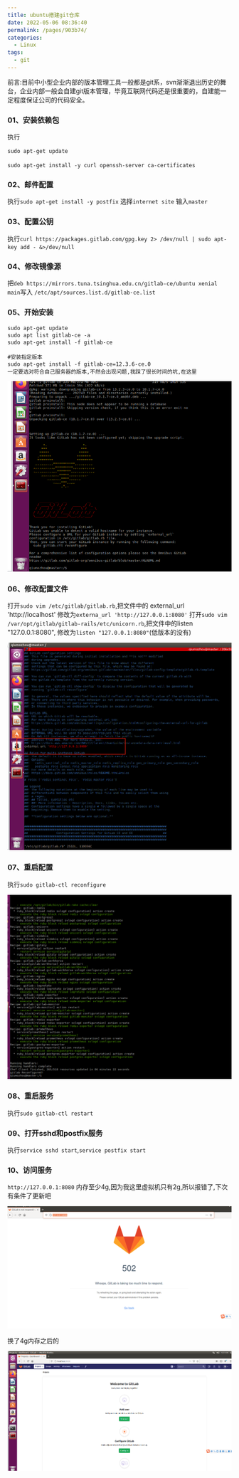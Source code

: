 ```yaml
---
title: ubuntu搭建git仓库
date: 2022-05-06 08:36:40
permalink: /pages/903b74/
categories:
  - Linux
tags:
  - git
---
```




前言:目前中小型企业内部的版本管理工具一般都是git系，svn渐渐退出历史的舞台，企业内部一般会自建git版本管理，毕竟互联网代码还是很重要的，自建能一定程度保证公司的代码安全。


### 01、安装依赖包
执行
```
sudo apt-get update

sudo apt-get install -y curl openssh-server ca-certificates 
```

### 02、邮件配置
执行`sudo apt-get install -y postfix`
选择`internet site`
输入`master`


### 03、配置公钥
执行`curl https://packages.gitlab.com/gpg.key 2> /dev/null | sudo apt-key add - &>/dev/null`


### 04、修改镜像源
把`deb https://mirrors.tuna.tsinghua.edu.cn/gitlab-ce/ubuntu xenial main`写入
`/etc/apt/sources.list.d/gitlab-ce.list`


### 05、开始安装
```
sudo apt-get update
sudo apt list gitlab-ce -a
sudo apt-get install -f gitlab-ce

#安装指定版本
sudo apt-get install -f gitlab-ce=12.3.6-ce.0
一定要选对符合自己服务器的版本,不然会出现问题,我踩了很长时间的坑,在这里
```
![](./png/gitlib01.png)

### 06、修改配置文件
打开`sudo vim /etc/gitlab/gitlab.rb`,把文件中的
external_url 'http://localhost' 修改为`externa_url 'http://127.0.0.1:8080'`
打开`sudo vim /var/opt/gitlab/gitlab-rails/etc/unicorn.rb`,把文件中的listen "127.0.0.1:8080",
修改为`listen "127.0.0.1:8080"`(低版本的没有)

![](./png/gitlib02.png)



### 07、重启配置
执行`sudo gitlab-ctl reconfigure`

![](./png/gitlib03.png)

### 08、重启服务
执行`sudo gitlab-ctl restart`

### 09、打开sshd和postfix服务
执行`service sshd start`,`service postfix start`


### 10、访问服务
`http://127.0.0.1:8080`
内存至少4g,因为我这里虚拟机只有2g,所以报错了,下次有条件了更新吧

![](./png/gitlib04.png)


换了4g内存之后的

![](./png/gitlib05.png)